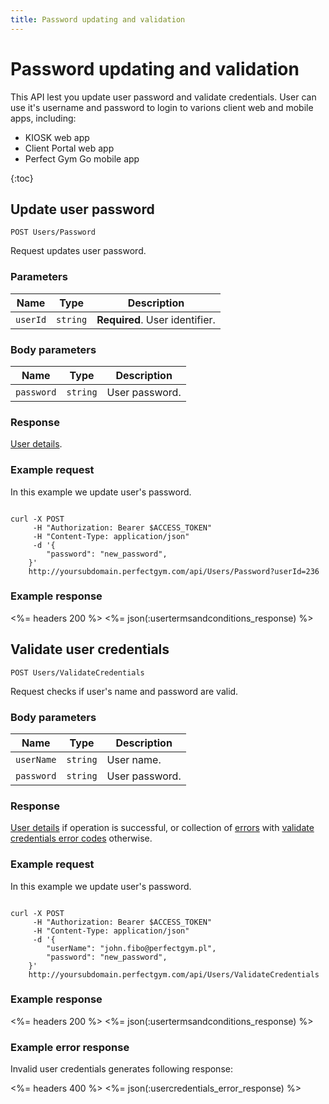 ```yaml
---
title: Password updating and validation
---
```


# Password updating and validation

This API lest you update user password and validate credentials. User can use it's username and password to login to varions client web and mobile apps, including:
- KIOSK web app
- Client Portal web app
- Perfect Gym Go mobile app


{:toc}


## Update user password

    POST Users/Password

Request updates user password.


### Parameters

Name  	    | Type       		| Description
------------|-------------------|------------
`userId`    |`string`    		| **Required**. User identifier.


### Body parameters

Name     			| Type    		| Description
--------------------|---------------|------------
`password`     		|`string`  		| User password.



### Response

[User details][UserDetailsProperties].


### Example request

In this example we update user's password.

``` command-line

curl -X POST 
	 -H "Authorization: Bearer $ACCESS_TOKEN" 
	 -H "Content-Type: application/json" 
	 -d '{
	    "password": "new_password",	    
	}' 
	http://yoursubdomain.perfectgym.com/api/Users/Password?userId=236
```


### Example response

<%= headers 200 %>
<%= json(:usertermsandconditions_response) %>



## Validate user credentials

    POST Users/ValidateCredentials

Request checks if user's name and password are valid.


### Body parameters

Name     			| Type    		| Description
--------------------|---------------|------------
`userName`     		|`string`  		| User name.
`password`     		|`string`  		| User password.



### Response

[User details][UserDetailsProperties] if operation is successful, or collection of [errors][Error] with [validate credentials error codes][ValidateCredentialsErrorCode] otherwise.


### Example request

In this example we update user's password.

``` command-line

curl -X POST 
	 -H "Authorization: Bearer $ACCESS_TOKEN" 
	 -H "Content-Type: application/json" 
	 -d '{
	 	"userName": "john.fibo@perfectgym.pl",
	    "password": "new_password",	    
	}' 
	http://yoursubdomain.perfectgym.com/api/Users/ValidateCredentials
```


### Example response

<%= headers 200 %>
<%= json(:usertermsandconditions_response) %>


### Example error response

Invalid user credentials generates following response:

<%= headers 400 %>
<%= json(:usercredentials_error_response) %>



[Error]: /appendix/datatypes/error
[UserDetailsProperties]: /api/users/userdetails#properties
[Contract]: /appendix/datatypes/contract
[ValidateCredentialsErrorCode]: /appendix/errorcodes/validatecredentialserrorcode
